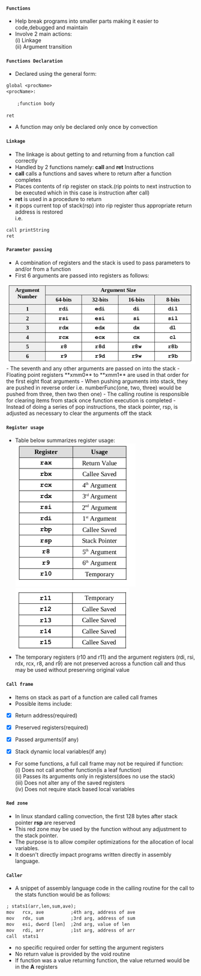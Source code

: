 #### `Functions`
- Help break programs into smaller parts making it easier to code,debugged and maintain
- Involve 2 main actions:<br>
(i) Linkage<br>
(ii) Argument transition<br>

#### `Functions Declaration`
- Declared using the general form:
```
global <procName>
<procName>:

    ;function body

ret
```
- A function may only be declared only once by convection

#### `Linkage`
- The linkage is about getting to and returning from a function call correctly
- Handled by 2 functions namely: **call <funcName>** and **ret** Instructions
- **call** calls a functions and saves where to return after a function completes
- Places contents of rip register on stack.(rip points to next instruction to be executed which in this case is instruction after call)
- **ret** is used in a procedure to return
- it pops current top of stack(rsp) into rip register thus appropriate return address is restored<br>
i.e.
```
call printString
ret
```

#### `Parameter passing`
- A combination of registers and the stack is used to pass parameters to and/or from a function
- First 6 arguments are passed into registers as follows:
<img src="./registers.png" alt="registers">
- The seventh and any other arguments are passed on into the stack
- Floating point registers **xmm0** to **xmm1** are used in that order for the first eight float arguments
- When pushing arguments into stack, they are pushed in reverse order i.e. numberFunc(one, two, three) would be pushed from three, then two then one)
- The calling routine is responsible for clearing items from stack once function execution is completed
- Instead of doing a series of pop instructions, the
stack pointer, rsp, is adjusted as necessary to clear the arguments off the stack

#### `Register usage`
- Table below summarizes register usage:
<img src="./regusage.png" alt="regusage0"><br>
<img src="./regusage1.png" alt="regusage1"><br>
- The temporary registers (r10 and r11) and the argument registers (rdi, rsi, rdx, rcx, r8, and r9) are not preserved across a function call and thus may be used without preserving original value

#### `Call frame`
- Items on stack as part of a function are called call frames
- Possible items include:

- [x] Return address(required)

- [x] Preserved registers(required)

- [x] Passed arguments(if any)

- [x] Stack dynamic local variables(if any)

- For some functions, a full call frame may not be required if function:<br>
(i) Does not call another function(is a leaf function)<br>
(ii) Passes its arguments only in registers(does no use the stack)<br>
(iii) Does not alter any of the saved registers<br>
(iv) Does not require stack based local variables <br>

#### `Red zone`
- In linux standard calling convection, the first 128 bytes after stack pointer **rsp** are reserved
- This red zone may be used by the function without any adjustment to the stack pointer.
- The purpose is to allow compiler optimizations for the allocation of local variables.
- It doesn't directly impact programs written directly in assembly language.

#### `Caller`
- A snippet of assembly language code in the calling routine for the call to the stats function would be as follows:
```
; stats1(arr,len,sum,ave);
mov   rcx, ave          ;4th arg, address of ave
mov   rdx, sum          ;3rd arg, address of sum
mov   esi, dword [len]  ;2nd arg, value of len
mov   rdi, arr          ;1st arg, address of arr
call  stats1
```
- no specific required order for setting the argument registers
- No return value is provided by the void routine
- If function was a value returning function, the value returned would be in the **A** registers
